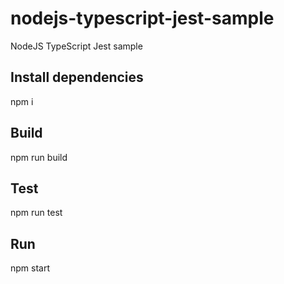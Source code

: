 # nodejs-typescript-jest-sample

NodeJS TypeScript Jest sample

## Install dependencies

npm i

## Build

npm run build

## Test

npm run test

## Run

npm start
